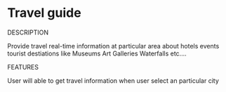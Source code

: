 # Travel guide

DESCRIPTION

Provide travel real-time information at particular area about hotels events tourist destiations like Museums Art Galleries Waterfalls etc....


FEATURES

User will able to get travel information when user select an particular city


